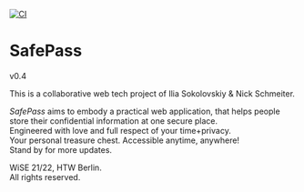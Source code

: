 [![CI](https://github.com/il1a/SafePass/actions/workflows/tests.yml/badge.svg)](https://github.com/il1a/SafePass/actions/workflows/tests.yml)
# SafePass

v0.4

This is a collaborative web tech project of Ilia Sokolovskiy & Nick Schmeiter.

_SafePass_ aims to embody a practical web application, that helps people store their confidential information at one secure place.    
Engineered with love and full respect of your time+privacy.   
Your personal treasure chest. Accessible anytime, anywhere!                                                                
Stand by for more updates.

WiSE 21/22, HTW Berlin.                                                                                                                                                                                                                                                        
All rights reserved.
